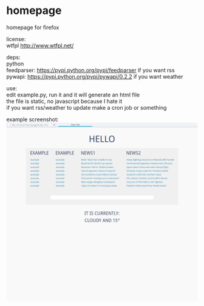 homepage
========

homepage for firefox

license:  
wtfpl http://www.wtfpl.net/

deps:  
python  
feedparser: https://pypi.python.org/pypi/feedparser if you want rss  
pywapi: https://pypi.python.org/pypi/pywapi/0.2.2 if you want weather

use:  
edit example.py, run it and it will generate an html file  
the file is static, no javascript because I hate it  
if you want rss/weather to update make a cron job or something  

example screenshot:  
![alt tag](example_image.png "example")
